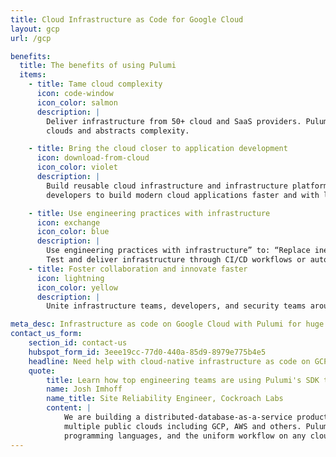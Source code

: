 ```yaml
---
title: Cloud Infrastructure as Code for Google Cloud
layout: gcp
url: /gcp

benefits:
  title: The benefits of using Pulumi
  items:
    - title: Tame cloud complexity
      icon: code-window
      icon_color: salmon
      description: |
        Deliver infrastructure from 50+ cloud and SaaS providers. Pulumi’s SDKs provide a complete and consistent interface that offers full access to
        clouds and abstracts complexity.

    - title: Bring the cloud closer to application development
      icon: download-from-cloud
      icon_color: violet
      description: |
        Build reusable cloud infrastructure and infrastructure platforms that empower
        developers to build modern cloud applications faster and with less overhead.

    - title: Use engineering practices with infrastructure
      icon: exchange
      icon_color: blue
      description: |
        Use engineering practices with infrastructure” to: “Replace inefficient, manual infrastructure processes with automation.
        Test and deliver infrastructure through CI/CD workflows or automate deployments with code at runtime.
    - title: Foster collaboration and innovate faster
      icon: lightning
      icon_color: yellow
      description: |
        Unite infrastructure teams, developers, and security teams around shared languages and tools so that everyone can ship products quickly and reliably.

meta_desc: Infrastructure as code on Google Cloud with Pulumi for huge productivity gains and a unified programming model for developers and operators.
contact_us_form:
    section_id: contact-us
    hubspot_form_id: 3eee19cc-77d0-440a-85d9-8979e775b4e5
    headline: Need help with cloud-native infrastructure as code on GCP?
    quote:
        title: Learn how top engineering teams are using Pulumi's SDK to create, deploy, and manage GCP resources.
        name: Josh Imhoff
        name_title: Site Reliability Engineer, Cockroach Labs
        content: |
            We are building a distributed-database-as-a-service product that runs on Kubernetes clusters across
            multiple public clouds including GCP, AWS and others. Pulumi's declarative model, the support for real
            programming languages, and the uniform workflow on any cloud make our SRE team much more efficient.
---
```

